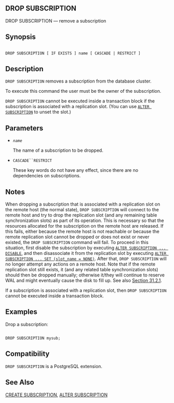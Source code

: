 ## DROP SUBSCRIPTION

DROP SUBSCRIPTION — remove a subscription

## Synopsis

```

DROP SUBSCRIPTION [ IF EXISTS ] name [ CASCADE | RESTRICT ]
```

## Description

`DROP SUBSCRIPTION` removes a subscription from the database cluster.

To execute this command the user must be the owner of the subscription.

`DROP SUBSCRIPTION` cannot be executed inside a transaction block if the subscription is associated with a replication slot. (You can use [`ALTER SUBSCRIPTION`](sql-altersubscription.html "ALTER SUBSCRIPTION") to unset the slot.)

## Parameters

* *`name`*

    The name of a subscription to be dropped.

* `CASCADE``RESTRICT`

    These key words do not have any effect, since there are no dependencies on subscriptions.

## Notes

When dropping a subscription that is associated with a replication slot on the remote host (the normal state), `DROP SUBSCRIPTION` will connect to the remote host and try to drop the replication slot (and any remaining table synchronization slots) as part of its operation. This is necessary so that the resources allocated for the subscription on the remote host are released. If this fails, either because the remote host is not reachable or because the remote replication slot cannot be dropped or does not exist or never existed, the `DROP SUBSCRIPTION` command will fail. To proceed in this situation, first disable the subscription by executing [`ALTER SUBSCRIPTION ... DISABLE`](sql-altersubscription.html#SQL-ALTERSUBSCRIPTION-PARAMS-DISABLE), and then disassociate it from the replication slot by executing [`ALTER SUBSCRIPTION ... SET (slot_name = NONE)`](sql-altersubscription.html#SQL-ALTERSUBSCRIPTION-PARAMS-SET). After that, `DROP SUBSCRIPTION` will no longer attempt any actions on a remote host. Note that if the remote replication slot still exists, it (and any related table synchronization slots) should then be dropped manually; otherwise it/they will continue to reserve WAL and might eventually cause the disk to fill up. See also [Section 31.2.1](logical-replication-subscription.html#LOGICAL-REPLICATION-SUBSCRIPTION-SLOT "31.2.1. Replication Slot Management").

If a subscription is associated with a replication slot, then `DROP SUBSCRIPTION` cannot be executed inside a transaction block.

## Examples

Drop a subscription:

```

DROP SUBSCRIPTION mysub;
```

## Compatibility

`DROP SUBSCRIPTION` is a PostgreSQL extension.

## See Also

[CREATE SUBSCRIPTION](sql-createsubscription.html "CREATE SUBSCRIPTION"), [ALTER SUBSCRIPTION](sql-altersubscription.html "ALTER SUBSCRIPTION")